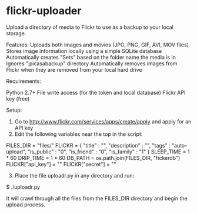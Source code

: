 flickr-uploader
===============

Upload a directory of media to Flickr to use as a backup to your local storage.

Features:
Uploads both images and movies (JPG, PNG, GIF, AVI, MOV files)
Stores image information locally using a simple SQLite database
Automatically creates "Sets" based on the folder name the media is in
Ignores ".picasabackup" directory
Automatically removes images from Flickr when they are removed from your local hard drive

Requirements:

Python 2.7+
File write access (for the token and local database)
Flickr API key (free)

Setup:
1. Go to http://www.flickr.com/services/apps/create/apply and apply for an API key
2. Edit the following variables near the top in the script:

FILES_DIR = "files/"
FLICKR = {
        "title"                 : "",
        "description"           : "",
        "tags"                  : "auto-upload",
        "is_public"             : "0",
        "is_friend"             : "0",
        "is_family"             : "1" 
        }
SLEEP_TIME = 1 * 60
DRIP_TIME = 1 * 60
DB_PATH = os.path.join(FILES_DIR, "fickerdb")
FLICKR["api_key"] = ""
FLICKR["secret"] = ""

3. Place the file uploadr.py in any directory and run:

$ ./uploadr.py

It will crawl through all the files from the FILES_DIR directory and begin the upload process.